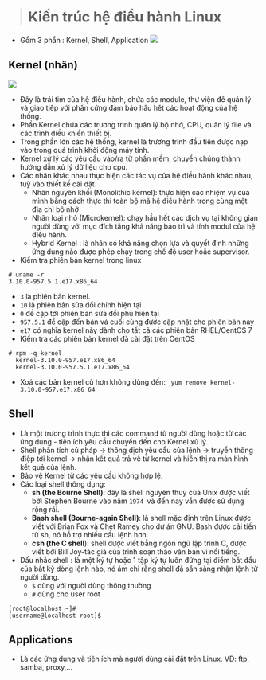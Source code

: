 > # Kiến trúc hệ điều hành Linux
- Gồm 3 phần : Kernel, Shell, Application
![](https://imgur.com/L5isyH8.png)
## Kernel (nhân)
![](https://imgur.com/q7yCnvh.png)
- Đây là trái tim của hệ điều hành, chứa các module, thư viện để quản lý và giao tiếp với phần cứng đảm bảo hầu hết các hoạt động của hệ thống.
- Phần Kernel chứa các trương trình quản lý bộ nhớ, CPU, quản lý file và các trình điều khiển thiết bị.
- Trong phần lớn các hệ thống, kernel là trương trình đầu tiên được nạp vào trong quá trình khởi động máy tính. 
- Kernel xử lý các yêu cầu vào/ra từ phần mềm, chuyển chúng thành hướng dẫn xử lý dữ liệu cho cpu.
- Các nhân khác nhau thực hiện các tác vụ của hệ điều hành khác nhau, tuỳ vào thiết kế cài đặt. 
  - Nhân nguyên khối (Monolithic kernel): thực hiện các nhiệm vụ của mình bằng cách thực thi toàn bộ mã hệ điều hành trong cùng một địa chỉ bộ nhớ
  - Nhân loại nhỏ (Microkernel): chạy hầu hết các dịch vụ tại không gian người dùng với mục đích tăng khả năng bảo trì và tính modul của hệ điều hành. 
  - Hybrid Kernel : là nhân có khả năng chọn lựa và quyết định những ứng dụng nào được phép chạy trong chế độ user hoặc supervisor.
- Kiểm tra phiên bản kernel trong linux
```
# uname -r
3.10.0-957.5.1.e17.x86_64
```
  - `3` là phiên bản kernel.
  - `10` là phiên bản sửa đổi chính hiện tại
  - `0` đề cập tới phiên bản sửa đổi phụ hiện tại
  - `957.5.1` đề cập đến bản vá cuối cùng được cập nhật cho phiên bản này
  - `e17` có nghĩa kernel này dành cho tất cả các phiên bản RHEL/CentOS 7
- Kiểm tra các phiên bản kernel đã cài đặt trên CentOS
```
# rpm -q kernel
  kernel-3.10.0-957.e17.x86_64
  kernel-3.10.0-957.5.1.e17.x86_64
```
- Xoá các bản kernel cũ hơn không dùng đến:
` yum remove kernel-3.10.0-957.e17.x86_64`
## Shell
- Là một trương trình thực thi các command từ người dùng hoặc từ các ứng dụng - tiện ích yêu cầu chuyển đến cho Kernel xử lý.
- Shell  phân tích cú pháp -> thông dịch yêu cầu của lệnh -> truyền thông điệp tới kernel -> nhận kết quả trả về từ kernel và hiển thị ra màn hình kết quả của lệnh.
- Bảo vệ Kernel từ các yêu cầu không hợp lệ.
- Các loại shell thông dụng:
  - **sh (the Bourne Shell)**: đây là shell nguyên thuỷ của Unix được viết bởi Stephen Bourne vào năm `1974 `và đến nay vẫn được sử dụng rộng rãi.
  - **Bash shell (Bourne-again Shell)**: là shell mặc định trên Linux được viết với Brian Fox và Chet Ramey cho dự án GNU. Bash được cải tiến từ sh, nó hỗ trợ nhiều cầu lệnh hơn.
  - **csh (the C shell**): shell được viết bằng ngôn ngữ lập trình C, được viết bởi Bill Joy-tác giả của trình soạn thảo văn bản vi nổi tiếng.
- Dấu nhắc shell : là một ký tự hoặc 1 tập ký tự luôn đứng tại điểm bắt đầu của bất kỳ dòng lệnh nào, nó ám chỉ rằng shell đã sẵn sàng nhận lệnh từ người dùng.
  - `$` dùng với người dùng thông thường 
  - `#` dùng cho user root
```
[root@localhost ~]#
[username@localhost root]$
```
## Applications
- Là các ứng dụng và tiện ích mà người dùng cài đặt trên Linux.
VD: ftp, samba, proxy,...

